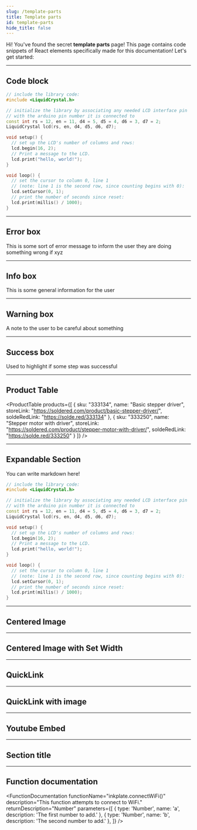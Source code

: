 ```yaml
---
slug: /template-parts
title: Template parts
id: template-parts
hide_title: false
---
```


Hi! You've found the secret **template parts** page! This page contains code snippets of React elements specifically made for this documentation! Let's get started:

---

## Code block

```cpp
// include the library code:
#include <LiquidCrystal.h>

// initialize the library by associating any needed LCD interface pin
// with the arduino pin number it is connected to
const int rs = 12, en = 11, d4 = 5, d5 = 4, d6 = 3, d7 = 2;
LiquidCrystal lcd(rs, en, d4, d5, d6, d7);

void setup() {
  // set up the LCD's number of columns and rows:
  lcd.begin(16, 2);
  // Print a message to the LCD.
  lcd.print("hello, world!");
}

void loop() {
  // set the cursor to column 0, line 1
  // (note: line 1 is the second row, since counting begins with 0):
  lcd.setCursor(0, 1);
  // print the number of seconds since reset:
  lcd.print(millis() / 1000);
}
```

---

## Error box

<ErrorBox>This is some sort of error message to inform the user they are doing something wrong if xyz</ErrorBox>

---

## Info box

<InfoBox>This is some general information for the user</InfoBox>

---

## Warning box

<WarningBox>A note to the user to be careful about something</WarningBox>

---

## Success box

<SuccessBox>Used to highlight if some step was successful</SuccessBox>

---

## Product Table

<ProductTable 
  products={[
    {
      sku: "333134",
      name: "Basic stepper driver",
      storeLink: "https://soldered.com/product/basic-stepper-driver/",
      soldeRedLink: "https://solde.red/333134"
    },
    {
      sku: "333250",
      name: "Stepper motor with driver",
      storeLink: "https://soldered.com/product/stepper-motor-with-driver/",
      soldeRedLink: "https://solde.red/333250"
    }
  ]}
/>

---

## Expandable Section

<ExpandableSection title="Click on this, and it will expand!">

You can write markdown here!

```cpp
// include the library code:
#include <LiquidCrystal.h>

// initialize the library by associating any needed LCD interface pin
// with the arduino pin number it is connected to
const int rs = 12, en = 11, d4 = 5, d5 = 4, d6 = 3, d7 = 2;
LiquidCrystal lcd(rs, en, d4, d5, d6, d7);

void setup() {
  // set up the LCD's number of columns and rows:
  lcd.begin(16, 2);
  // Print a message to the LCD.
  lcd.print("hello, world!");
}

void loop() {
  // set the cursor to column 0, line 1
  // (note: line 1 is the second row, since counting begins with 0):
  lcd.setCursor(0, 1);
  // print the number of seconds since reset:
  lcd.print(millis() / 1000);
}
```

</ExpandableSection>

---

## Centered Image

<CenteredImage src="/img/soldered_docs_social_card.jpg" alt="Soldered Docs Social Card" caption="This is an example caption." />

---

## Centered Image with Set Width

<CenteredImage src="/img/soldered_docs_social_card.jpg" alt="Soldered Docs Social Card" caption="This is an example caption." width="300px" />

---

## QuickLink

<QuickLink 
  title="Soldered Electronics GitHub" 
  description="Find libraries, hardware files and more"
  url="https://github.com/SolderedElectronics" 
/>

---

## QuickLink with image

<QuickLink 
  title="1-channel relay board with easyC" 
  description="Soldered webstore page for 1-channel relay board with easyC"
  url="https://soldered.com/product/1-channel-relay-board-with-easyc/"
  image="img/small_product_images/333021.jpg" 
/>

---

## Youtube Embed

<YouTubeEmbed videoId="7zRY-R7_--E" />

---

## Section title

<SectionTitle title="Troubleshooting" backgroundImage="/img/faq.webp" />

---

## Function documentation

<FunctionDocumentation
  functionName="inkplate.connectWiFi()"
  description="This function attempts to connect to WiFi."
  returnDescription="Number"
  parameters={[
    { type: 'Number', name: 'a', description: 'The first number to add.' },
    { type: 'Number', name: 'b', description: 'The second number to add.' },
  ]}
/>


